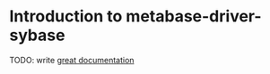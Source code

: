 # Introduction to metabase-driver-sybase

TODO: write [great documentation](http://jacobian.org/writing/what-to-write/)

